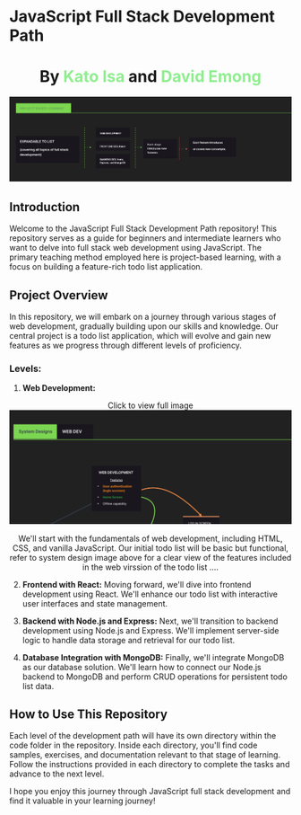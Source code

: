 # JavaScript Full Stack Development Path 
# <center> By <font color='lightgreen'> Kato Isa </font> and <font color='lightgreen'> David Emong </font></center>

![JavaScript Full Stack Development](./Resources/MainSystemImage.png)

## Introduction

Welcome to the JavaScript Full Stack Development Path repository! This repository serves as a guide for beginners and intermediate learners who want to delve into full stack web development using JavaScript. The primary teaching method employed here is project-based learning, with a focus on building a feature-rich todo list application.

## Project Overview

In this repository, we will embark on a journey through various stages of web development, gradually building upon our skills and knowledge. Our central project is a todo list application, which will evolve and gain new features as we progress through different levels of proficiency.

### Levels:

1. **Web Development:**
<center >
<summary>Click to view full image</summary>
<img src="./Resources/SystemDesignWeb-thumbnail.png" alt="JavaScript Full Stack Development" style="cursor: pointer;" onclick="this.src='./Resources/SystemDesignWeb.png';">

We'll start with the fundamentals of web development, including HTML, CSS, and vanilla JavaScript. Our initial todo list will be basic but functional, refer to system design image above for a clear view of the features included in the web virssion of the todo list ....
</center>

2. **Frontend with React:** Moving forward, we'll dive into frontend development using React. We'll enhance our todo list with interactive user interfaces and state management.

3. **Backend with Node.js and Express:** Next, we'll transition to backend development using Node.js and Express. We'll implement server-side logic to handle data storage and retrieval for our todo list.

4. **Database Integration with MongoDB:** Finally, we'll integrate MongoDB as our database solution. We'll learn how to connect our Node.js backend to MongoDB and perform CRUD operations for persistent todo list data.

## How to Use This Repository

Each level of the development path will have its own directory within the code folder in the repository. Inside each directory, you'll find code samples, exercises, and documentation relevant to that stage of learning. Follow the instructions provided in each directory to complete the tasks and advance to the next level.

I hope you enjoy this journey through JavaScript full stack development and find it valuable in your learning journey!

